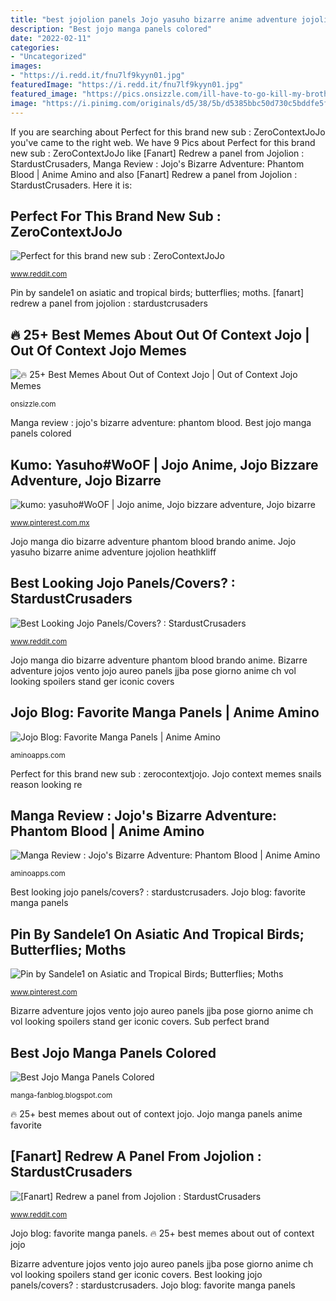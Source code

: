 ```yaml
---
title: "best jojolion panels Jojo yasuho bizarre anime adventure jojolion heathkliff"
description: "Best jojo manga panels colored"
date: "2022-02-11"
categories:
- "Uncategorized"
images:
- "https://i.redd.it/fnu7lf9kyyn01.jpg"
featuredImage: "https://i.redd.it/fnu7lf9kyyn01.jpg"
featured_image: "https://pics.onsizzle.com/ill-have-to-go-kill-my-brother-if-these-snails-10579060.png"
image: "https://i.pinimg.com/originals/d5/38/5b/d5385bbc50d730c5bddfe5f738f06037.png"
---
```


If you are searching about Perfect for this brand new sub : ZeroContextJoJo you've came to the right web. We have 9 Pics about Perfect for this brand new sub : ZeroContextJoJo like [Fanart] Redrew a panel from Jojolion : StardustCrusaders, Manga Review : Jojo&#039;s Bizarre Adventure: Phantom Blood | Anime Amino and also [Fanart] Redrew a panel from Jojolion : StardustCrusaders. Here it is:

## Perfect For This Brand New Sub : ZeroContextJoJo

![Perfect for this brand new sub : ZeroContextJoJo](https://i.redd.it/au2z608eqll21.jpg "Perfect for this brand new sub : zerocontextjojo")

<small>www.reddit.com</small>

Pin by sandele1 on asiatic and tropical birds; butterflies; moths. [fanart] redrew a panel from jojolion : stardustcrusaders

## 🔥 25+ Best Memes About Out Of Context Jojo | Out Of Context Jojo Memes

![🔥 25+ Best Memes About Out of Context Jojo | Out of Context Jojo Memes](https://pics.onsizzle.com/ill-have-to-go-kill-my-brother-if-these-snails-10579060.png "Best looking jojo panels/covers? : stardustcrusaders")

<small>onsizzle.com</small>

Manga review : jojo&#039;s bizarre adventure: phantom blood. Best jojo manga panels colored

## Kumo: Yasuho#WoOF | Jojo Anime, Jojo Bizzare Adventure, Jojo Bizarre

![kumo: yasuho#WoOF | Jojo anime, Jojo bizzare adventure, Jojo bizarre](https://i.pinimg.com/originals/d5/38/5b/d5385bbc50d730c5bddfe5f738f06037.png "Best jojo manga panels colored")

<small>www.pinterest.com.mx</small>

Jojo manga dio bizarre adventure phantom blood brando anime. Jojo yasuho bizarre anime adventure jojolion heathkliff

## Best Looking Jojo Panels/Covers? : StardustCrusaders

![Best Looking Jojo Panels/Covers? : StardustCrusaders](https://i.pinimg.com/originals/86/fe/a1/86fea1f89d23f17d2acd9f42705fba63.jpg "🔥 25+ best memes about out of context jojo")

<small>www.reddit.com</small>

Jojo manga dio bizarre adventure phantom blood brando anime. Bizarre adventure jojos vento jojo aureo panels jjba pose giorno anime ch vol looking spoilers stand ger iconic covers

## Jojo Blog: Favorite Manga Panels | Anime Amino

![Jojo Blog: Favorite Manga Panels | Anime Amino](https://pm1.narvii.com/6024/b6dc987081d4da5a6a540efabef0ecbd08d6e16e_hq.jpg "Jojo context memes snails reason looking re")

<small>aminoapps.com</small>

Perfect for this brand new sub : zerocontextjojo. Jojo context memes snails reason looking re

## Manga Review : Jojo&#039;s Bizarre Adventure: Phantom Blood | Anime Amino

![Manga Review : Jojo&#039;s Bizarre Adventure: Phantom Blood | Anime Amino](http://pm1.narvii.com/5831/85a09848fb4b83da854aecc7fd2190dedddd3fd4_hq.jpg "🔥 25+ best memes about out of context jojo")

<small>aminoapps.com</small>

Best looking jojo panels/covers? : stardustcrusaders. Jojo blog: favorite manga panels

## Pin By Sandele1 On Asiatic And Tropical Birds; Butterflies; Moths

![Pin by Sandele1 on Asiatic and Tropical Birds; Butterflies; Moths](https://i.pinimg.com/736x/0f/01/7a/0f017aa89882eb58210a00298133bb18--dont-forget-tropical-birds.jpg "Best looking jojo panels/covers? : stardustcrusaders")

<small>www.pinterest.com</small>

Bizarre adventure jojos vento jojo aureo panels jjba pose giorno anime ch vol looking spoilers stand ger iconic covers. Sub perfect brand

## Best Jojo Manga Panels Colored

![Best Jojo Manga Panels Colored](https://i.kym-cdn.com/photos/images/original/001/606/327/550.jpg "Jojo blog: favorite manga panels")

<small>manga-fanblog.blogspot.com</small>

🔥 25+ best memes about out of context jojo. Jojo manga panels anime favorite

## [Fanart] Redrew A Panel From Jojolion : StardustCrusaders

![[Fanart] Redrew a panel from Jojolion : StardustCrusaders](https://i.redd.it/fnu7lf9kyyn01.jpg "Jojo yasuho bizarre anime adventure jojolion heathkliff")

<small>www.reddit.com</small>

Jojo blog: favorite manga panels. 🔥 25+ best memes about out of context jojo

Bizarre adventure jojos vento jojo aureo panels jjba pose giorno anime ch vol looking spoilers stand ger iconic covers. Best looking jojo panels/covers? : stardustcrusaders. Jojo blog: favorite manga panels
